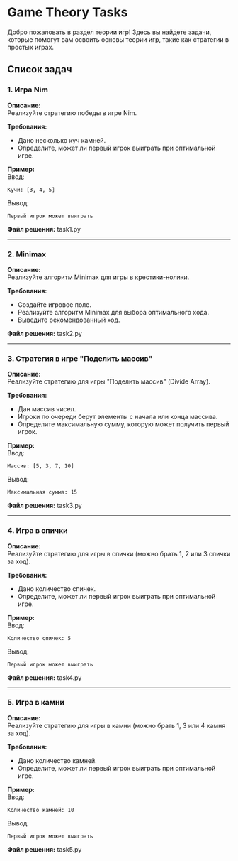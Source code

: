 # Game Theory Tasks

Добро пожаловать в раздел теории игр! Здесь вы найдете задачи, которые помогут вам освоить основы теории игр, такие как стратегии в простых играх.

## Список задач

### 1. Игра Nim
**Описание:**  
Реализуйте стратегию победы в игре Nim.  

**Требования:**  
- Дано несколько куч камней.
- Определите, может ли первый игрок выиграть при оптимальной игре.

**Пример:**  
Ввод:  
~~~
Кучи: [3, 4, 5]
~~~
Вывод:  
~~~
Первый игрок может выиграть
~~~

**Файл решения:** task1.py

---

### 2. Minimax
**Описание:**  
Реализуйте алгоритм Minimax для игры в крестики-нолики.  

**Требования:**  
- Создайте игровое поле.
- Реализуйте алгоритм Minimax для выбора оптимального хода.
- Выведите рекомендованный ход.

**Файл решения:** task2.py

---

### 3. Стратегия в игре "Поделить массив"
**Описание:**  
Реализуйте стратегию для игры "Поделить массив" (Divide Array).  

**Требования:**  
- Дан массив чисел.
- Игроки по очереди берут элементы с начала или конца массива.
- Определите максимальную сумму, которую может получить первый игрок.

**Пример:**  
Ввод:  
~~~
Массив: [5, 3, 7, 10]
~~~
Вывод:  
~~~
Максимальная сумма: 15
~~~

**Файл решения:** task3.py

---

### 4. Игра в спички
**Описание:**  
Реализуйте стратегию для игры в спички (можно брать 1, 2 или 3 спички за ход).  

**Требования:**  
- Дано количество спичек.
- Определите, может ли первый игрок выиграть при оптимальной игре.

**Пример:**  
Ввод:  
~~~
Количество спичек: 5
~~~
Вывод:  
~~~
Первый игрок может выиграть
~~~

**Файл решения:** task4.py

---

### 5. Игра в камни
**Описание:**  
Реализуйте стратегию для игры в камни (можно брать 1, 3 или 4 камня за ход).  

**Требования:**  
- Дано количество камней.
- Определите, может ли первый игрок выиграть при оптимальной игре.

**Пример:**  
Ввод:  
~~~
Количество камней: 10
~~~
Вывод:  
~~~
Первый игрок может выиграть
~~~

**Файл решения:** task5.py